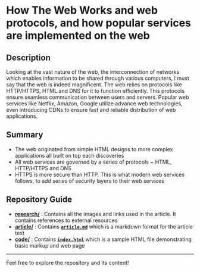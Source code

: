 # How The Web Works and web protocols, and how popular services are implemented on the web

## Description
Looking at the vast nature of the web, the interconnection of networks which enables information to be shared through various computers, I must say that the web is indeed magnificent. The web relies on protocols like HTTP/HTTPS, HTML and DNS for it to function efficiently. This protocols ensure seamless communication between users and servers.
Popular web services like Netflix, Amazon, Google utilize advance web technologies, even introducing CDNs to ensure fast and reliable distribution of web applications.

## Summary
- The web originated from simple HTML designs to more complex applications all built on top each discoveries
- All web services are governed by a series of protocols ~ HTML, HTTP/HTTPS and DNS
- HTTPS is more secure than HTTP. This is what modern web services follows, to add series of security layers to their web services

## Repository Guide
- **[research/](./research/)** : Contains all the images and links used in the article. It contains references to external resources
- **[article/](./article/)** : Contains **[**`article.md`**](./article/article.md)** which is a markdown format for the article text
- **[code/](./code/)** : Contains **[**`index.html`**](./code/index.html)** which is a sample HTML file demonstrating basic markup and web page

---
Feel free to explore the repository and its content!